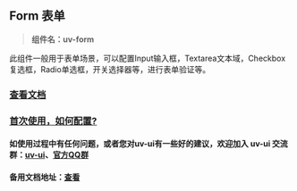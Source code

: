## Form 表单

> **组件名：uv-form**

此组件一般用于表单场景，可以配置Input输入框，Textarea文本域，Checkbox复选框，Radio单选框，开关选择器等，进行表单验证等。

### [查看文档](https://www.uvui.cn/components/form.html)

### <a href="https://www.uvui.cn/components/quickstart.html" target="_blank">首次使用，如何配置?</a>

#### 如使用过程中有任何问题，或者您对uv-ui有一些好的建议，欢迎加入 uv-ui 交流群：<a href="https://ext.dcloud.net.cn/plugin?id=12287" target="_blank">uv-ui</a>、<a href="https://www.uvui.cn/components/addQQGroup.html" target="_blank">官方QQ群</a>

#### 备用文档地址：[查看](https://uvui.ppiyy.cn/components/form.html)
